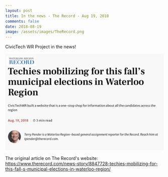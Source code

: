 ```yaml
---
layout: post
title: In the news - The Record - Aug 19, 2018
comments: false
date: 2018-08-19
image: /assets/images/TheRecord.png
---
```

CivicTech WR Project in the news! 

![](/assets/images/TheRecord.png)

The original article on The Record's website: https://www.therecord.com/news-story/8847728-techies-mobilizing-for-this-fall-s-municipal-elections-in-waterloo-region/